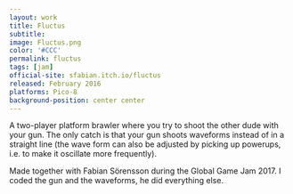 ```yaml
---
layout: work
title: Fluctus
subtitle:
image: Fluctus.png
color: '#CCC'
permalink: fluctus
tags: [jam]
official-site: sfabian.itch.io/fluctus
released: February 2016
platforms: Pico-8
background-position: center center
---
```


A two-player platform brawler where you try to shoot the other dude with your gun. The only catch is that your gun shoots waveforms instead of in a straight line (the wave form can also be adjusted by picking up powerups, i.e. to make it oscillate more frequently).

Made together with Fabian Sörensson during the Global Game Jam 2017. I coded the gun and the waveforms, he did everything else.
